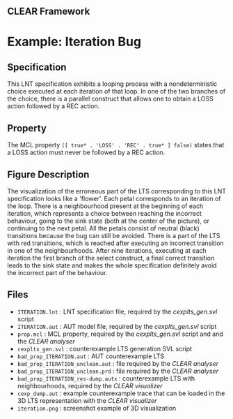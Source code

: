 ## CLEAR Framework
# Example: Iteration Bug


Specification
-------------
This LNT specification exhibits a looping process with a nondeterministic choice 
executed at each iteration of that loop. In one of the two branches of the 
choice, there is a parallel construct that allows one to obtain a LOSS action 
followed by a REC action.

Property
--------
The MCL property `([ true* . 'LOSS' . 'REC' . true* ] false)` states that 
a LOSS action must never be followed by a REC action.

Figure Description
------------------
The visualization of the erroneous part of the LTS corresponding to this LNT
specification looks like a 'flower'. Each petal corresponds to an iteration 
of the loop. There is a neighbourhood present at the beginning of each 
iteration, which represents a choice between reaching the incorrect behaviour, 
going to the sink state (both at the center of the picture), or continuing to 
the next petal. All the petals consist of neutral (black) transitions because 
the bug can still be avoided. There is a part of the LTS with red transitions, 
which is reached after executing an incorrect transition in one of the 
neighbourhoods. After nine iterations, executing at each iteration the first 
branch of the select construct, a final correct transition leads to the sink 
state and makes the whole specification definitely avoid the incorrect part 
of the behaviour.

Files
-----
- `ITERATION.lnt` : LNT specification file, required by the *cexplts_gen.svl* script
- `ITERATION.aut` : AUT model file, required by the *cexplts_gen.svl* script
- `prop.mcl` : MCL property, required by the *cexplts_gen.svl* script and 
               and the *CLEAR analyser*
- `cexplts_gen.svl` : counterexample LTS generation SVL script
- `bad_prop_ITERATION.aut` : AUT counterexample LTS
- `bad_prop_ITERATION_unclean.aut` : file required by the *CLEAR analyser*
- `bad_prop_ITERATION_unclean.prd` : file required by the *CLEAR analyser*
- `bad_prop_ITERATION_res-dump.autx` : counterexample LTS with neighbourhoods, 
    required by the *CLEAR visualizer*
- `cexp_dump.aut` : example counterexample trace that can be loaded in the 3D 
                    LTS representation with the *CLEAR visualizer* 
- `iteration.png` : screenshot example of 3D visualization 
